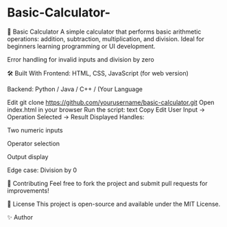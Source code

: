 # Basic-Calculator-
🧮 Basic Calculator
A simple calculator that performs basic arithmetic operations: addition, subtraction, multiplication, and division. Ideal for beginners learning programming or UI development.

Error handling for invalid inputs and division by zero

🛠️ Built With
Frontend: HTML, CSS, JavaScript (for web version)

Backend: Python / Java / C++ / (Your Language

Edit
git clone https://github.com/yourusername/basic-calculator.git
Open index.html in your browser
Run the script:
text
Copy
Edit
User Input → Operation Selected → Result Displayed
Handles:

Two numeric inputs

Operator selection

Output display

Edge case: Division by 0

🤝 Contributing
Feel free to fork the project and submit pull requests for improvements!

📄 License
This project is open-source and available under the MIT License.

✨ Author
